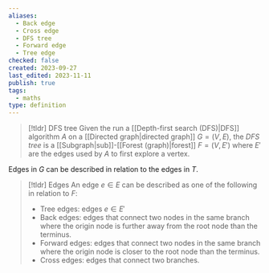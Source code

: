 ```yaml
---
aliases:
  - Back edge
  - Cross edge
  - DFS tree
  - Forward edge
  - Tree edge
checked: false
created: 2023-09-27
last_edited: 2023-11-11
publish: true
tags:
  - maths
type: definition
---
```

> [!tldr] DFS tree
> Given the run a [[Depth-first search (DFS)|DFS]] algorithm $A$ on a [[Directed graph|directed graph]] $G = (V,E)$, the *DFS tree* is a [[Subgraph|sub]]-[[Forest (graph)|forest]] $F = (V,E')$ where $E'$ are the edges used by $A$ to first explore a vertex.

Edges in $G$ can be described in relation to the edges in $T$.

>[!tldr] Edges
>An edge $e \in E$ can be described as one of the following in relation to $F$:
>- Tree edges: edges $e \in E'$
>- Back edges: edges that connect two nodes in the same branch where the origin node is further away from the root node than the terminus.
>- Forward edges: edges that connect two nodes in the same branch where the origin node is closer to the root node than the terminus.
>- Cross edges: edges that connect two branches.

